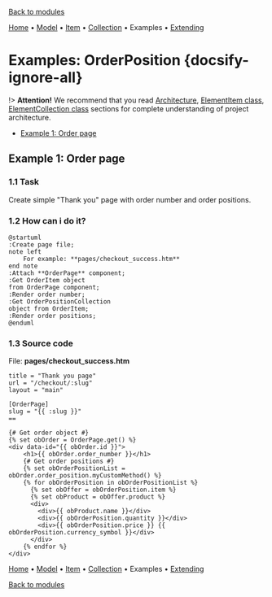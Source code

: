 [Back to modules](modules/home.md)

[Home](modules/order-position/home.md)
• [Model](modules/order-position/model/model.md)
• [Item](modules/order-position/item/item.md)
• [Collection](modules/order-position/collection/collection.md)
• Examples
• [Extending](modules/order-position/extending/extending.md)

# Examples: OrderPosition {docsify-ignore-all}

!> **Attention!** We recommend that you read [Architecture](architecture/architecture), [ElementItem class](architecture/item-class/item-class.md),
[ElementCollection class](architecture/collection-class/collection-class.md) sections for complete understanding of  project architecture.

* [Example 1: Order page](#example-1-order-page)

## Example 1: Order page

### 1.1 Task

Create simple "Thank you" page with order number and order positions.

### 1.2 How can i do it?

```plantuml
@startuml
:Create page file;
note left
    For example: **pages/checkout_success.htm**
end note
:Attach **OrderPage** component;
:Get OrderItem object
from OrderPage component;
:Render order number;
:Get OrderPositionCollection
object from OrderItem;
:Render order positions;
@enduml
```

### 1.3 Source code

File: **pages/checkout_success.htm**
```twig
title = "Thank you page"
url = "/checkout/:slug"
layout = "main"

[OrderPage]
slug = "{{ :slug }}"
==

{# Get order object #}
{% set obOrder = OrderPage.get() %}
<div data-id="{{ obOrder.id }}">
    <h1>{{ obOrder.order_number }}</h1>
    {# Get order positions #}
    {% set obOrderPositionList = obOrder.order_position.myCustomMethod() %}
    {% for obOrderPosition in obOrderPositionList %}
      {% set obOffer = obOrderPosition.item %}
      {% set obProduct = obOffer.product %}
      <div>
        <div>{{ obProduct.name }}</div>
        <div>{{ obOrderPosition.quantity }}</div>
        <div>{{ obOrderPosition.price }} {{ obOrderPosition.currency_symbol }}</div>
      </div>
    {% endfor %}
</div>
```

[Home](modules/order-position/home.md)
• [Model](modules/order-position/model/model.md)
• [Item](modules/order-position/item/item.md)
• [Collection](modules/order-position/collection/collection.md)
• Examples
• [Extending](modules/order-position/extending/extending.md)

[Back to modules](modules/home.md)

